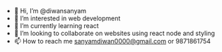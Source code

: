 - 👋 Hi, I’m @diwansanyam
- 👀 I’m interested in web development 
- 🌱 I’m currently learning react 
- 💞️ I’m looking to collaborate on websites using react node and styling
- 📫 How to reach me sanyamdiwan0000@gmail.com or 9871861754

<!---
diwansanyam/diwansanyam is a ✨ special ✨ repository because its `README.md` (this file) appears on your GitHub profile.
You can click the Preview link to take a look at your changes.
--->
